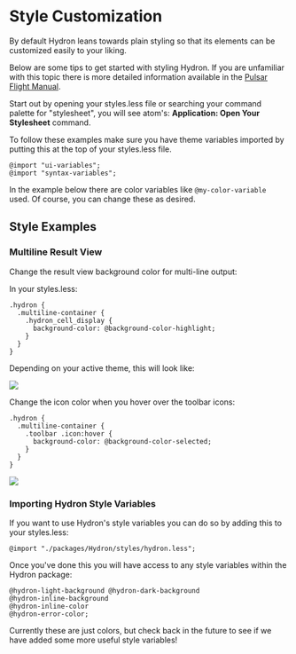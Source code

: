 # Style Customization

By default Hydron leans towards plain styling so that its elements can be customized easily to your liking.

Below are some tips to get started with styling Hydron. If you are unfamiliar with this topic there is more detailed information available in the [Pulsar Flight Manual](http://flight-manual.atom.io/using-atom/sections/basic-customization/#style-tweaks).

Start out by opening your styles.less file or searching your command palette for "stylesheet", you will see atom's: **Application: Open Your Stylesheet** command.

To follow these examples make sure you have theme variables imported by putting this at the top of your styles.less file.

```less
@import "ui-variables";
@import "syntax-variables";
```

In the example below there are color variables like `@my-color-variable` used. Of course, you can change these as desired.

## Style Examples

### Multiline Result View

Change the result view background color for multi-line output:

In your styles.less:

```less
.hydron {
  .multiline-container {
    .hydron_cell_display {
      background-color: @background-color-highlight;
    }
  }
}
```

Depending on your active theme, this will look like:

![](https://cloud.githubusercontent.com/assets/10860657/26287949/52c75e9c-3e4b-11e7-929b-b155434927b3.png)

Change the icon color when you hover over the toolbar icons:

```less
.hydron {
  .multiline-container {
    .toolbar .icon:hover {
      background-color: @background-color-selected;
    }
  }
}
```

![](https://cloud.githubusercontent.com/assets/10860657/26086644/8dbfd806-39b1-11e7-9149-e4d891d0455b.gif)

### Importing Hydron Style Variables

If you want to use Hydron's style variables you can do so by adding this to your styles.less:

```less
@import "./packages/Hydron/styles/hydron.less";
```

Once you've done this you will have access to any style variables within the Hydron package:

```less
@hydron-light-background @hydron-dark-background
@hydron-inline-background
@hydron-inline-color
@hydron-error-color;
```

Currently these are just colors, but check back in the future to see if we have added some more useful style variables!
